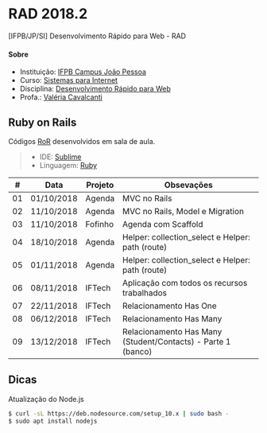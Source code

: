 # **RAD 2018.2**
[IFPB/JP/SI] Desenvolvimento Rápido para Web - RAD

#### **Sobre**
- Instituição: [IFPB Campus João Pessoa](http://www.ifpb.edu.br/campi/campi/joao-pessoa)
- Curso: [Sistemas para Internet](http://estudante.ifpb.edu.br/cursos/39)
- Disciplina: [Desenvolvimento Rápido para Web](http://rad.valeriacavalcanti.com.br)
- Profa.: [Valéria Cavalcanti](http://valeria.eti.br)


## **Ruby on Rails**
Códigos [RoR](https://rubyonrails.org/) desenvolvidos em sala de aula.
> - IDE: [Sublime](https://developer.android.com/studio/index.html)
> - Linguagem: [Ruby](https://www.ruby-lang.org)


\# | Data | Projeto | Obsevações
--- | --- | --- | ---
01 | 01/10/2018 | Agenda | MVC no Rails
02 | 11/10/2018 | Agenda | MVC no Rails, Model e Migration
03 | 11/10/2018 | Fofinho | Agenda com Scaffold
04 | 18/10/2018 | Agenda | Helper: collection_select e Helper: path (route)
05 | 01/11/2018 | Agenda | Helper: collection_select e Helper: path (route)
06 | 08/11/2018 | IFTech | Aplicação com todos os recursos trabalhados
07 | 22/11/2018 | IFTech | Relacionamento Has One
08 | 06/12/2018 | IFTech | Relacionamento Has Many
09 | 13/12/2018 | IFTech | Relacionamento Has Many (Student/Contacts) - Parte 1 (banco)

## **Dicas**
Atualização do Node.js
```sh
$ curl -sL https://deb.nodesource.com/setup_10.x | sudo bash -
$ sudo apt install nodejs


